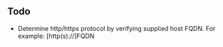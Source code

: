 ## Todo

- Determine http/https protocol by verifying supplied host FQDN. For example: [http(s)://]FQDN